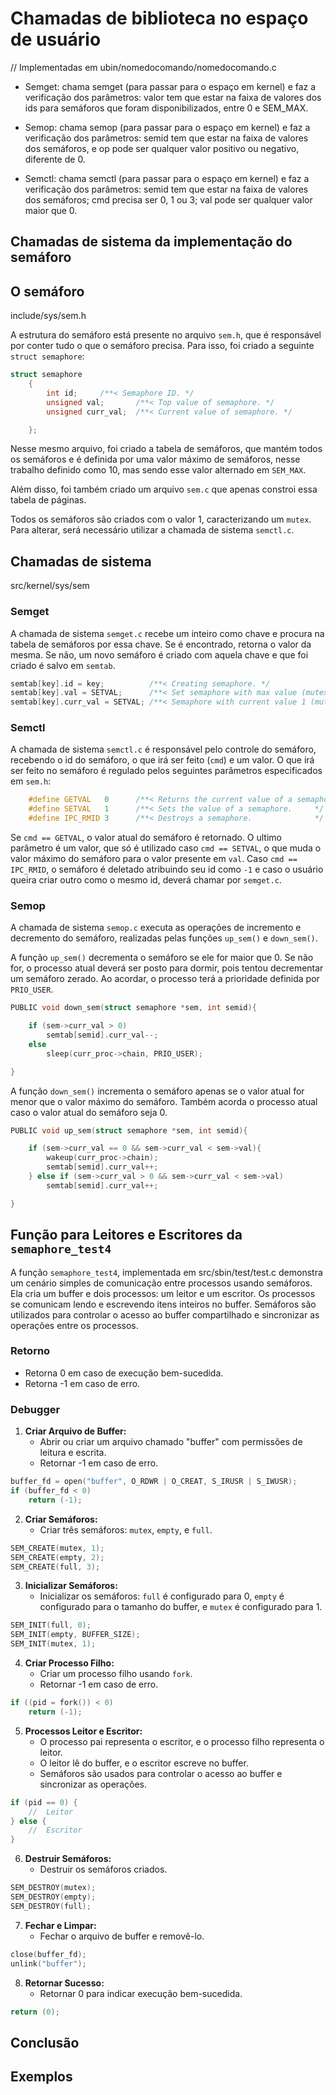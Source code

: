 # Chamadas de biblioteca no espaço de usuário 
// Implementadas em ubin/nomedocomando/nomedocomando.c

- Semget: chama semget (para passar para o espaço em kernel) e faz a verificação dos parâmetros: valor tem que estar na faixa de valores dos ids para semáforos que foram disponibilizados, entre 0 e SEM_MAX.
  
- Semop: chama semop (para passar para o espaço em kernel) e faz a verificação dos parâmetros: semid tem que estar na faixa de valores dos semáforos, e op pode ser qualquer valor positivo ou negativo, diferente de 0.
  
- Semctl: chama semctl (para passar para o espaço em kernel) e faz a verificação dos parâmetros: semid tem que estar na faixa de valores dos semáforos; cmd precisa ser 0, 1 ou 3; val pode ser qualquer valor maior que 0.

## Chamadas de sistema da implementação do semáforo

## O semáforo
include/sys/sem.h

A estrutura do semáforo está presente no arquivo `sem.h`, que é responsável por conter tudo o que o semáforo precisa. Para isso, foi criado a seguinte `struct semaphore`:

```c
struct semaphore
	{
		int id;		/**< Semaphore ID. */
		unsigned val;		/**< Top value of semaphore. */
		unsigned curr_val;	/**< Current value of semaphore. */

	};
```
Nesse mesmo arquivo, foi criado a tabela de semáforos, que mantém todos os semáforos e é definida por uma valor máximo de semáforos, nesse trabalho definido como 10, mas sendo esse valor alternado em `SEM_MAX`.

Além disso, foi também criado um arquivo `sem.c` que apenas constroi essa tabela de páginas.

Todos os semáforos são criados com o valor 1, caracterizando um `mutex`. Para alterar, será necessário utilizar a chamada de sistema `semctl.c`.

## Chamadas de sistema
src/kernel/sys/sem

### Semget

A chamada de sistema `semget.c` recebe um inteiro como chave e procura na tabela de semáforos por essa chave. Se é encontrado, retorna o valor da mesma. Se não, um novo semáforo é criado com aquela chave e que foi criado é salvo em `semtab`.

```c
semtab[key].id = key;          /**< Creating semaphore. */
semtab[key].val = SETVAL;      /**< Set semaphore with max value (mutex). */
semtab[key].curr_val = SETVAL; /**< Semaphore with current value 1 (mutex). */
```

### Semctl

A chamada de sistema `semctl.c` é responsável pelo controle do semáforo, recebendo o id do semáforo, o que irá ser feito (`cmd`) e um valor. O que irá ser feito no semáforo é regulado pelos seguintes parâmetros especificados em `sem.h`:

```c
	#define GETVAL   0   	/**< Returns the current value of a semaphore.  */
	#define SETVAL   1   	/**< Sets the value of a semaphore.     */
	#define IPC_RMID 3   	/**< Destroys a semaphore.              */

```
Se `cmd == GETVAL`, o valor atual do semáforo é retornado.
O ultimo parâmetro é um valor, que só é utilizado caso `cmd == SETVAL`, o que muda o valor máximo do semáforo para o valor presente em `val`.
Caso `cmd == IPC_RMID`, o semáforo é deletado atribuindo seu id como `-1` e caso o usuário queira criar outro como o mesmo id, deverá chamar por `semget.c`.

### Semop

A chamada de sistema `semop.c` executa as operações de incremento e decremento do semáforo, realizadas pelas funções `up_sem()` e `down_sem()`.

A função `up_sem()` decrementa o semáforo se ele for maior que 0. Se não for, o processo atual deverá ser posto para dormir, pois tentou decrementar um semáforo zerado. Ao acordar, o processo terá a prioridade definida por `PRIO_USER`.

```c
PUBLIC void down_sem(struct semaphore *sem, int semid){

    if (sem->curr_val > 0)
        semtab[semid].curr_val--;
    else
        sleep(curr_proc->chain, PRIO_USER);

}
```

A função `down_sem()` incrementa o semáforo apenas se o valor atual for menor que o valor máximo do semáforo. Também acorda o processo atual caso o valor atual do semáforo seja 0.

```c
PUBLIC void up_sem(struct semaphore *sem, int semid){

    if (sem->curr_val == 0 && sem->curr_val < sem->val){
        wakeup(curr_proc->chain);
        semtab[semid].curr_val++;
    } else if (sem->curr_val > 0 && sem->curr_val < sem->val)
        semtab[semid].curr_val++;

}
```

## Função para Leitores e Escritores da `semaphore_test4`

A função `semaphore_test4`, implementada em src/sbin/test/test.c demonstra um cenário simples de comunicação entre processos usando semáforos. Ela cria um buffer e dois processos: um leitor e um escritor. Os processos se comunicam lendo e escrevendo itens inteiros no buffer. Semáforos são utilizados para controlar o acesso ao buffer compartilhado e sincronizar as operações entre os processos.

### Retorno

- Retorna 0 em caso de execução bem-sucedida.
- Retorna -1 em caso de erro.

### Debugger

1. **Criar Arquivo de Buffer:**
   - Abrir ou criar um arquivo chamado "buffer" com permissões de leitura e escrita.
   - Retornar -1 em caso de erro.

```c
buffer_fd = open("buffer", O_RDWR | O_CREAT, S_IRUSR | S_IWUSR);
if (buffer_fd < 0)
    return (-1);
```

2. **Criar Semáforos:**
   - Criar três semáforos: `mutex`, `empty`, e `full`.

```c
SEM_CREATE(mutex, 1);
SEM_CREATE(empty, 2);
SEM_CREATE(full, 3);
```

3. **Inicializar Semáforos:**
   - Inicializar os semáforos: `full` é configurado para 0, `empty` é configurado para o tamanho do buffer, e `mutex` é configurado para 1.

```c
SEM_INIT(full, 0);
SEM_INIT(empty, BUFFER_SIZE);
SEM_INIT(mutex, 1);
```

4. **Criar Processo Filho:**
   - Criar um processo filho usando `fork`.
   - Retornar -1 em caso de erro.

```c
if ((pid = fork()) < 0)
    return (-1);
```

5. **Processos Leitor e Escritor:**
   - O processo pai representa o escritor, e o processo filho representa o leitor.
   - O leitor lê do buffer, e o escritor escreve no buffer.
   - Semáforos são usados para controlar o acesso ao buffer e sincronizar as operações.

```c
if (pid == 0) {
    //  Leitor
} else {
    //  Escritor
}
```

6. **Destruir Semáforos:**
   - Destruir os semáforos criados.

```c
SEM_DESTROY(mutex);
SEM_DESTROY(empty);
SEM_DESTROY(full);
```

7. **Fechar e Limpar:**
   - Fechar o arquivo de buffer e removê-lo.

```c
close(buffer_fd);
unlink("buffer");
```

8. **Retornar Sucesso:**
   - Retornar 0 para indicar execução bem-sucedida.

```c
return (0);
```

## Conclusão 



## Exemplos 
